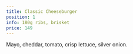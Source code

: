 ```yaml
---
title: Classic Cheeseburger
position: 1
info: 180g ribs, brisket
price: 149
---
```


Mayo, cheddar, tomato, crisp lettuce, silver onion.
